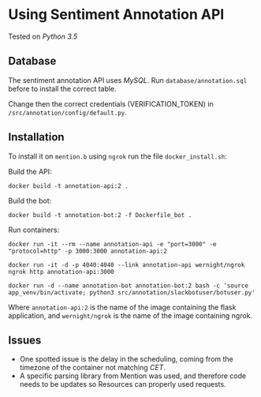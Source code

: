# Using Sentiment Annotation API

Tested on *Python 3.5*

## Database

The sentiment annotation API uses *MySQL*.
Run `database/annotation.sql` before to install the correct table.

Change then the correct credentials (VERIFICATION_TOKEN) in `/src/annotation/config/default.py`.

## Installation

To install it on `mention.b` using `ngrok` run the file `docker_install.sh`:


Build the API:
```
docker build -t annotation-api:2 .
```

Build the bot:
```
docker build -t annotation-bot:2 -f Dockerfile_bot .
```

Run containers:
```
docker run -it --rm --name annotation-api -e "port=3000" -e "protocol=http" -p 3000:3000 annotation-api:2

docker run -it -d -p 4040:4040 --link annotation-api wernight/ngrok ngrok http annotation-api:3000

docker run -d --name annotation-bot annotation-bot:2 bash -c 'source app_venv/bin/activate; python3 src/annotation/slackbotuser/botuser.py'
```


Where `annotation-api:2` is the name of the image containing the flask application, and `wernight/ngrok` is the name of the image containing ngrok.

## Issues

- One spotted issue is the delay in the scheduling, coming from the timezone of the container not matching *CET*.
- A specific parsing library from Mention was used, and therefore code needs to be updates so Resources can properly used requests.
